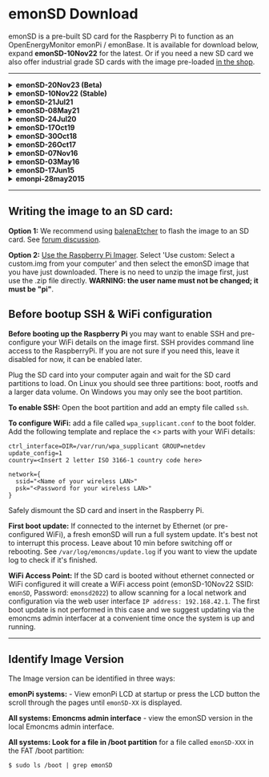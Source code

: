 # emonSD Download

emonSD is a pre-built SD card for the Raspberry Pi to function as an OpenEnergyMonitor emonPi / emonBase. It is available for download below, expand **emonSD-10Nov22** for the latest. Or if you need a new SD card we also offer industrial grade SD cards with the image pre-loaded [in the shop](https://shop.openenergymonitor.com/pre-loaded-emonsd-microsd-card-for-raspberry-pi/).

---

<details>
<summary><b>emonSD-20Nov23 (Beta)</b></summary>

---

**Download standard emonPi1 / emonBase image (1.3 GB):** [UK Server](https://openenergymonitor.org/files/emonSD-20Nov23.zip)<br>(MD5: ed9ecc0d8930d7f7422890e462b3020c)

---

*Download emonPi2 version (1.3 GB): [UK Server](https://openenergymonitor.org/files/emonSD-20Nov23-emonpi2.zip)<br>(MD5: 164899034638325952572dbe68f3285e)<br>Includes emonPi2 compatible emonhub.conf and one wire temperature sensing on GPIO17 is enabled. Download the emonPi1/emonBase image for existing installations.*

---

(eligible for updates)

**Credentials**

- **SSH:** username: `pi`, password: `emonsd` (default - please change)
- **WiFi Access Point:** SSID: `emonpi`, Password: `emonpi2016`
- **MQTT:** username: `emonpi`, password: `emonpimqtt2016`
- **MySQL:** username: `emoncms`, password: `emonpiemoncmsmysql2016`

*SSH access disabled by default. Long press emonPi LCD push button for 5s to enable. Or create file `/boot/ssh` in FAT partition.*

**Build**

- Built using EmonScripts emoncms installation script, see<br> [https://github.com/openenergymonitor/EmonScripts](https://github.com/openenergymonitor/EmonScripts).
- Based on Debian Raspberry Pi OS (64-bit) Legacy Lite, 2023-05-03
- Compatible with Raspberry Pi 3, 3B+, 4 & Pi Zero2
- Emoncms data is logged to low-write ext2 partition mounted in `/var/opt/emoncms`
- Log partition `/var/log` mounted as tmpfs using log2ram, now persistent after reboot

**Kernel**
```
$ uname -a
Linux emonpi 6.1.21-v8+ #1642 SMP PREEMPT Mon Apr  3 17:24:16 BST 2023 aarch64 GNU/Linux

```
**File System**
```
$ df -h
Filesystem      Size  Used Avail Use% Mounted on
/dev/root       5.7G  2.5G  3.0G  46% /
devtmpfs        667M     0  667M   0% /dev
tmpfs           925M     0  925M   0% /dev/shm
tmpfs           370M  5.8M  365M   2% /run
tmpfs           5.0M  4.0K  5.0M   1% /run/lock
tmpfs            30M     0   30M   0% /tmp
tmpfs           1.0M     0  1.0M   0% /var/lib/php/sessions
tmpfs           1.0M     0  1.0M   0% /var/tmp
/dev/mmcblk0p1  255M   51M  205M  20% /boot
/dev/mmcblk0p3  8.7G   23K  8.3G   1% /var/opt/emoncms
log2ram          50M  3.0M   47M   6% /var/log
tmpfs           185M     0  185M   0% /run/user/1000
```
**Emoncms**

```
Server Information
-----------------------

Services
	emonhub :	 Active Running                      
	emoncms_mqtt :	 Active Running                      
	feedwriter :	 Active Running - sleep 300s 0 feed points pending write
	service-runner :	 Active Running                      
	emonPiLCD :	 Active Running                      
	redis-server :	 Active Running                      
	mosquitto :	 Active Running                      
	demandshaper :	 Not found or not installed                                  
Emoncms
	Version :	 low-write 11.4.2
	Git :	 
		URL :	 https://github.com/emoncms/emoncms.git
		Branch :	 * stable
		Describe :	 11.4.2
	Components :	 Emoncms Core v11.4.2 | App v2.7.9 | EmonHub Config v2.1.5 | Dashboard v2.3.3 | Device v2.2.3 | Graph v2.2.3 | Network Setup v1.0.2 | WiFi v2.1.1 | Backup v2.3.3 | Postprocess v2.4.7 | Sync v2.1.5 | Usefulscripts v2.3.11 | EmonScripts v1.6.25 | RFM2Pi v1.4.2 | Avrdude-rpi v1.0.3 | Emonhub v2.6.2 | EmonPi v3.0.2

Server
	CPU :	 1 Threads(s) | 4 Core(s) | 1 Sockets(s) | Cortex-A72 | 108.00MIPS | 
	OS :	 Linux 6.1.21-v8+
	Host :	 emonpi | emonpi | (10.0.206.98)
	Date :	 2023-11-21 13:46:54 UTC
	Uptime :	 13:46:54 up 5 min,  1 user,  load average: 0.10, 0.13, 0.07

Memory
	RAM :	 Used: 12.57%
		Total :	 1.81 GB
		Used :	 232.36 MB
		Free :	 1.58 GB
	Swap :	 Used: 0.00%
		Total :	 100 MB
		Used :	 0 B
		Free :	 100 MB

Disk
	 :	 - / :	 Used: 43.43%
		Total :	 5.62 GB
		Used :	 2.44 GB
		Free :	 2.92 GB
		Read Load :	 336.44 KB/s
		Write Load :	 0 B/s
		Load Time :	 0 mins
	/boot :	 Used: 19.77%
		Total :	 254.99 MB
		Used :	 50.42 MB
		Free :	 204.57 MB
		Read Load :	 0 B/s
		Write Load :	 0 B/s
		Load Time :	 0 mins
	/var/opt/emoncms :	 Used: 0.00%
		Total :	 8.69 GB
		Used :	 23 KB
		Free :	 8.25 GB
		Read Load :	 0 B/s
		Write Load :	 113.78 B/s
		Load Time :	 0 mins
	/var/log :	 Used: 6.01%
		Total :	 50 MB
		Used :	 3 MB
		Free :	 47 MB
		Read Load :	 n/a
		Write Load :	 n/a
		Load Time :	 n/a

HTTP
	Server :	 Apache/2.4.56 (Raspbian) HTTP/1.1 CGI/1.1 80

MySQL
	Version :	 10.5.21-MariaDB-0+deb11u1
	Host :	 127.0.0.1 (127.0.0.1)
	Date :	 2023-11-21 13:46:53 (UTC 00:00‌​)
	Stats :	 Uptime: 2768  Threads: 7  Questions: 170  Slow queries: 0  Opens: 45  Open tables: 38  Queries per second avg: 0.061

Redis
	Version :	 
		Redis Server :	 6.0.16
		PHP Redis :	 6.0.3-dev
	Host :	 localhost:6379
	Size :	 73 keys (722.77K)
	Uptime :	 0 days

MQTT Server
	Version :	 Mosquitto 2.0.11
	Host :	 localhost:1883 (127.0.0.1)

PHP
	Version :	 8.1.25 (Zend Version 4.1.25)
	Run user :	 User: www-data Group: www-data video Script Owner: pi
	Modules :	 apache2handler calendar Core ctype curl date exif FFI fileinfo filter ftp gd gettext hash iconv json libxml mbstring mosquitto v0.4.0mysqli mysqlnd vmysqlnd 8.1.25openssl pcre PDO pdo_mysql Phar posix readline redis v6.0.3-devReflection session shmop sockets sodium SPL standard sysvmsg sysvsem sysvshm tokenizer Zend OPcache zlib 
Pi
	Model :	 Raspberry Pi 4 Model B Rev 1.5 - 2GB (Sony UK)
	Serial num. :	 100000003F81AAAB
	CPU Temperature :	 36.51°C
	GPU Temperature :	 N/A (to show GPU temp execute this command from the console "sudo usermod -G video www-data" )
	emonpiRelease :	 emonSD-20Nov23
	File-system :	 read-write

Client Information
-----------------------

HTTP
	Browser :	 Mozilla/5.0 (X11; Ubuntu; Linux x86_64; rv:109.0) Gecko/20100101 Firefox/119.0
	Language :	 en-GB,en;q=0.5

Window
	Size :	 1848 x 938

Screen
	Resolution :	 1920 x 1080
```
</details>

<details>
<summary><b>emonSD-10Nov22 (Stable)</b></summary>
<br>

<!--**Download (1.0 GB):** [UK Server](https://openenergymonitor.org/files/emonSD-10Nov22.zip)-->
**Download (1.0 GB):** [UK Server](https://openenergymonitor.org/files/emonSD-10Nov22_16gb.zip)

(eligible for updates)
```
(.zip) MD5: 271d8d502e822e3703500a5762519c1d
```

**Credentials**

- **SSH:** username: `pi`, password: `emonsd` (default - please change)
- **WiFi Access Point:** SSID: `emonsd`, Password: `emonsd2022`
- **MQTT:** username: `emonpi`, password: `emonpimqtt2016`
- **MySQL:** username: `emoncms`, password: `emonpiemoncmsmysql2016`

*SSH access disabled by default. Long press emonPi LCD push button for 5s to enable. Or create file `/boot/ssh` in FAT partition.*

**Build**

- Built using EmonScripts emoncms installation script, see<br> [https://github.com/openenergymonitor/EmonScripts](https://github.com/openenergymonitor/EmonScripts).
- Based on Debian Raspberry Pi OS (32-bit) Lite, 2021-03-04
- Compatible with Raspberry Pi 2, 3, 3B+, 4 & Pi Zero
- Emoncms data is logged to low-write ext2 partition mounted in `/var/opt/emoncms`
- Log partition `/var/log` mounted as tmpfs using log2ram, now persistent after reboot

**Kernel**
```
$ uname -a
Linux emonpi 5.15.76-v7l+ #1597 SMP Fri Nov 4 12:14:58 GMT 2022 armv7l GNU/Linux

```
**File System**
```
$ df -h
Filesystem      Size  Used Avail Use% Mounted on
/dev/root       5.8G  2.4G  3.2G  43% /
devtmpfs        776M     0  776M   0% /dev
tmpfs           937M     0  937M   0% /dev/shm
tmpfs           375M  9.2M  366M   3% /run
tmpfs           5.0M  4.0K  5.0M   1% /run/lock
tmpfs            30M     0   30M   0% /tmp
tmpfs           1.0M     0  1.0M   0% /var/lib/php/sessions
tmpfs           1.0M     0  1.0M   0% /var/tmp
/dev/mmcblk0p1  255M   50M  206M  20% /boot
/dev/mmcblk0p3  9.7G   19K  9.2G   1% /var/opt/emoncms
log2ram          50M  3.4M   47M   7% /var/log
tmpfs           188M     0  188M   0% /run/user/1000
```
**Emoncms**

```
Server Information
-----------------------

Services
	emonhub :	 Active Running                      
	emoncms_mqtt :	 Active Running                      
	feedwriter :	 Active Running - sleep 300s 0 feed points pending write
	service-runner :	 Active Running                      
	redis-server :	 Active Running                      
	mosquitto :	 Active Running                      
	emonPiLCD :	 Failed loaded failed failed                      
	demandshaper :	 Not found or not installed                                  
Emoncms
	Version :	 low-write 11.2.8
	Git :	 
		URL :	 https://github.com/emoncms/emoncms.git
		Branch :	 * stable
		Describe :	 11.2.8
	Components :	 Emoncms Core v11.2.8 | App v2.6.8 | EmonHub Config v2.1.5 | Dashboard v2.3.3 | Device v2.2.1 | Graph v2.2.3 | Network Setup v1.0.2 | WiFi v2.1.1 | Backup v2.3.2 | Postprocess v2.2.7 | Sync v2.1.4 | Usefulscripts v2.3.10 | EmonScripts v1.5.10 | RFM2Pi v1.4.1 | Avrdude-rpi v1.0.1 | Emonhub v2.5.2 | EmonPi v2.9.5

Server
	CPU :	 1 Threads(s) | 4 Core(s) | 1 Sockets(s) | Cortex-A72 | 324.00MIPS | 
	OS :	 Linux 5.15.76-v7l+
	Host :	 emonpi | emonpi | (10.0.206.190)
	Date :	 2022-11-29 15:55:08 UTC
	Uptime :	 15:55:08 up 13 min,  1 user,  load average: 0.33, 0.26, 0.19

Memory
	RAM :	 Used: 10.18%
		Total :	 1.83 GB
		Used :	 190.7 MB
		Free :	 1.64 GB
	Swap :	 Used: 0.00%
		Total :	 100 MB
		Used :	 0 B
		Free :	 100 MB

Disk
	 :	 - / :	 Used: 39.88%
		Total :	 5.78 GB
		Used :	 2.3 GB
		Free :	 3.16 GB
		Read Load :	 n/a
		Write Load :	 n/a
		Load Time :	 n/a
	/boot :	 Used: 19.52%
		Total :	 254.99 MB
		Used :	 49.78 MB
		Free :	 205.21 MB
		Read Load :	 n/a
		Write Load :	 n/a
		Load Time :	 n/a
	/var/opt/emoncms :	 Used: 0.00%
		Total :	 9.61 GB
		Used :	 19 KB
		Free :	 9.12 GB
		Read Load :	 n/a
		Write Load :	 n/a
		Load Time :	 n/a
	/var/log :	 Used: 6.64%
		Total :	 50 MB
		Used :	 3.32 MB
		Free :	 46.68 MB
		Read Load :	 n/a
		Write Load :	 n/a
		Load Time :	 n/a

HTTP
	Server :	 Apache/2.4.54 (Raspbian) HTTP/1.1 CGI/1.1 80

MySQL
	Version :	 10.5.15-MariaDB-0+deb11u1
	Host :	 127.0.0.1 (127.0.0.1)
	Date :	 2022-11-29 15:55:08 (UTC 00:00‌​)
	Stats :	 Uptime: 2266  Threads: 5  Questions: 137  Slow queries: 0  Opens: 47  Open tables: 39  Queries per second avg: 0.060

Redis
	Version :	 
		Redis Server :	 6.0.16
		PHP Redis :	 6.0.0-dev
	Host :	 localhost:6379
	Size :	 34 keys (701.23K)
	Uptime :	 0 days

MQTT Server
	Version :	 Mosquitto 2.0.11
	Host :	 localhost:1883 (127.0.0.1)

PHP
	Version :	 8.1.12 (Zend Version 4.1.12)
	Run user :	 User: www-data Group: www-data video Script Owner: pi
	Modules :	 apache2handler calendar Core ctype curl date dom v20031129exif FFI fileinfo filter ftp gd gettext hash iconv json libxml mbstring mosquitto v0.4.0mysqli mysqlnd vmysqlnd 8.1.12openssl pcre PDO pdo_mysql Phar posix readline redis v6.0.0-devReflection session shmop SimpleXML sockets sodium SPL standard sysvmsg sysvsem sysvshm tokenizer xml xmlreader xmlwriter xsl Zend OPcache zlib 
Pi
	Model :	 Raspberry Pi 4 Model B Rev 1.5 - 2GB (Sony UK)
	Serial num. :	 10000000014CB367
	CPU Temperature :	 39.43°C
	GPU Temperature :	 N/A (to show GPU temp execute this command from the console "sudo usermod -G video www-data" )
	emonpiRelease :	 emonSD-10Nov22
	File-system :	 read-write

Client Information
-----------------------

HTTP
	Browser :	 Mozilla/5.0 (X11; Ubuntu; Linux x86_64; rv:107.0) Gecko/20100101 Firefox/107.0
	Language :	 en-GB,en;q=0.5

Window
	Size :	 1848 x 939

Screen
	Resolution :	 1920 x 1080
```
</details>

<details>
<summary><b>emonSD-21Jul21</b></summary>
<br>

**Download (1.8 GB):** [UK Server](https://openenergymonitor.org/files/emonSD-21Jul21.zip)

(eligible for updates)
```
(.zip) MD5: 1bf5988a61ae363768362dcfdb6b0190
```

- **SSH Credentials:** username: pi, password: emonpi2016 (default - please change)
- Built using EmonScripts emoncms installation script, see<br> [https://github.com/openenergymonitor/EmonScripts](https://github.com/openenergymonitor/EmonScripts).
- Based on Debian Raspberry Pi OS (32-bit) Lite, 2021-03-04
- Compatible with Raspberry Pi 2, 3, 3B+, 4 & Pi Zero
- Emoncms data is logged to low-write ext2 partition mounted in `/var/opt/emoncms`
- Log partition `/var/log` mounted as tmpfs using log2ram, now persistent after reboot
- [SSH access disabled by default](https://community.openenergymonitor.org/t/emonpi-ssh-disabled-by-default/8847), long press emonPi LCD push button for 5s to enable. Or create file `/boot/ssh` in FAT partition.

**Kernel**
```
$ uname -a
Linux emonpi 5.10.17-v7+ #1421 SMP Thu May 27 13:59:01 BST 2021 armv7l GNU/Linux

$ sudo /opt/vc/bin/vcgencmd version
May 27 2021 14:04:13 
Copyright (c) 2012 Broadcom
version 7d9a298cda813f747b51fe17e1e417e7bf5ca94d (clean) (release) (start)

```
**File System**
```
$ df -h
Filesystem      Size  Used Avail Use% Mounted on
/dev/root       4.1G  2.1G  1.9G  52% /
devtmpfs        430M     0  430M   0% /dev
tmpfs           463M     0  463M   0% /dev/shm
tmpfs           463M   47M  416M  11% /run
tmpfs           5.0M  4.0K  5.0M   1% /run/lock
tmpfs           463M     0  463M   0% /sys/fs/cgroup
tmpfs            30M     0   30M   0% /tmp
tmpfs           1.0M     0  1.0M   0% /var/tmp
tmpfs           1.0M  4.0K 1020K   1% /var/lib/php/sessions
/dev/mmcblk0p3  9.9G  1.8G  7.6G  20% /var/opt/emoncms
/dev/mmcblk0p1  253M   48M  205M  19% /boot
log2ram          50M  4.2M   46M   9% /var/log
tmpfs            93M     0   93M   0% /run/user/1000

```
**Emoncms**

```
Server Information
-----------------------

Services
	emonhub :	 Active Running                  
	emoncms_mqtt :	 Active Running                  
	feedwriter :	 Active Running - sleep 300s 0 feed points pending write
	service-runner :	 Active Running                  
	emonPiLCD :	 Failed Failed                  
	redis-server :	 Active Running                  
	mosquitto :	 Active Running                  
	demandshaper :	 Active Running                  
Emoncms
	Version :	 low-write 10.8.1
	Git :	 
		URL :	 https://github.com/emoncms/emoncms.git
		Branch :	 * stable
		Describe :	 10.8.1
	Components :	 Emoncms Core v10.8.1 | App v2.3.2 | EmonHub Config v2.1.1 | Dashboard v2.1.5 | Device v2.1.2 | Graph v2.1.1 | Network Setup v1.0.2 | WiFi v2.1.0 | Backup v2.3.2 | DemandShaper v2.2.2 | Postprocess v2.2.2 | Sync v2.1.1 | Usefulscripts v2.3.7 | EmonScripts v1.3.9 | RFM2Pi v1.4.1 | Avrdude-rpi v1.0.0 | Emonhub v2.3.1 | EmonPi v2.9.4

Server
	OS :	 Linux 5.10.17-v7+
	Host :	 emonpi | emonpi | (192.168.1.120)
	Date :	 2021-09-21 17:51:13 BST
	Uptime :	 17:51:13 up 54 days, 18:53,  1 user,  load average: 0.61, 0.48, 0.48

Memory
	RAM :	 Used: 20.02%
		Total :	 924.21 MB
		Used :	 185 MB
		Free :	 739.21 MB
	Swap :	 Used: 0.00%
		Total :	 100 MB
		Used :	 0 B
		Free :	 100 MB
Write Load Period
Disk
	/ :	 Used: 49.40%
		Total :	 4.07 GB
		Used :	 2.01 GB
		Free :	 1.86 GB
		Write Load :	 814.53 B/s (26 days 20 hours 33 mins)
	/var/opt/emoncms :	 Used: 18.06%
		Total :	 9.84 GB
		Used :	 1.78 GB
		Free :	 7.56 GB
		Write Load :	 295.85 B/s (26 days 20 hours 33 mins)
	/boot :	 Used: 18.90%
		Total :	 252.05 MB
		Used :	 47.65 MB
		Free :	 204.4 MB
		Write Load :	 0.01 B/s (26 days 20 hours 33 mins)
	/var/log :	 Used: 8.30%
		Total :	 50 MB
		Used :	 4.15 MB
		Free :	 45.85 MB
		Write Load :	 n/a

HTTP
	Server :	 Apache/2.4.38 (Raspbian) HTTP/1.1 CGI/1.1 80

MySQL
	Version :	 5.5.5-10.3.29-MariaDB-0+deb10u1
	Host :	 127.0.0.1 (127.0.0.1)
	Date :	 2021-09-21 17:51:13 (UTC 01:00‌​)
	Stats :	 Uptime: 4733656  Threads: 12  Questions: 281610  Slow queries: 0  Opens: 60  Flush tables: 1  Open tables: 53  Queries per second avg: 0.059

Redis
	Version :	 
		Redis Server :	 5.0.3
		PHP Redis :	 5.3.4
	Host :	 localhost:6379
	Size :	 408 keys (787.93K)
	Uptime :	 54 days
MQTT Server
	Version :	 Mosquitto 1.5.7
	Host :	 localhost:1883 (127.0.0.1)

PHP
	Version :	 7.3.29-1~deb10u1 (Zend Version 3.3.29)
	Modules :	 apache2handlercalendar Core ctype curl date dom v20031129exif fileinfo filter ftp gd gettext hash iconv json v1.7.0libxml mbstring mosquitto v0.4.0mysqli mysqlnd vmysqlnd 5.0.12-dev - 20150407 - $Id: 7cc7cc96e675f6d72e5cf0f267f48e167c2abb23 $openssl pcre PDO pdo_mysql Phar posix readline redis v5.3.4Reflection session shmop SimpleXML sockets sodium SPL standard sysvmsg sysvsem sysvshm tokenizer wddx xml xmlreader xmlwriter xsl Zend OPcache zlib 
Pi
	Model :	 Raspberry Pi 3 Model B Rev 1.2 - 1GB (Sony UK)
	Serial num. :	 B6918B05
	CPU Temperature :	 49.39°C
	GPU Temperature :	 48.3°C
	emonpiRelease :	 emonSD-21Jul21
	File-system :	 read-write

Client Information
-----------------------

HTTP
	Browser :	 Mozilla/5.0 (X11; Ubuntu; Linux x86_64; rv:92.0) Gecko/20100101 Firefox/92.0
	Language :	 en-GB,en;q=0.5

Window
	Size :	 1836 x 898

Screen
	Resolution :	 1920 x 1080

```
</details>

<details>
<summary><b>emonSD-08May21</b></summary>

**Download (1.7 GB)**

- [UK Server](https://openenergymonitor.org/files/emonSD-08May21.zip)

(eligible for updates)
```
(.zip) MD5: 82e2ba6a281db539dc1e814b96b4b37b
```
- Built using EmonScripts emoncms installation script, see<br> [https://github.com/openenergymonitor/EmonScripts](https://github.com/openenergymonitor/EmonScripts).
- Based on Debian Raspberry Pi OS (32-bit) Lite, 2021-03-04
- Compatible with Raspberry Pi 3, 3B+ & 4
- Emoncms data is logged to low-write ext2 partition mounted in `/var/opt/emoncms`
- Log partition `/var/log` mounted as tmpfs using log2ram, now persistent after reboot
- [SSH access disabled by default](https://community.openenergymonitor.org/t/emonpi-ssh-disabled-by-default/8847), long press emonPi LCD push button for 5s to enable. Or create file `/boot/ssh` in FAT partition.

</details>


<details>
<summary><b>emonSD-24Jul20</b></summary>

**Download (1.4 GB)**

- [UK Server](https://openenergymonitor.org/files/emonSD-24Jul20.img.zip)

(eligible for updates)
```
(.img) MD5: 1db713787a1f3469fc3a1027767fd607
(.zip) MD5: a160f746595872d30b735ab17e8a0b1c
```
- Built using EmonScripts emoncms installation script, see<br> [https://github.com/openenergymonitor/EmonScripts](https://github.com/openenergymonitor/EmonScripts).
- Based on Debian Raspberry Pi OS (32-bit) Lite, 2020-05-27
- Compatible with Raspberry Pi 3, 3B+ & 4
- Emoncms data is logged to low-write ext2 partition mounted in `/var/opt/emoncms`
- Log partition `/var/log` mounted as tmpfs using log2ram, now persistent after reboot
- [SSH access disabled by default](https://community.openenergymonitor.org/t/emonpi-ssh-disabled-by-default/8847), long press emonPi LCD push button for 5s to enable. Or create file `/boot/ssh` in FAT partition.

**Kernel**
```
$ uname -a
Linux emonpi 5.4.51-v7l+ #1333 SMP Mon Aug 10 16:51:40 BST 2020 armv7l GNU/Linux

$ sudo /opt/vc/bin/vcgencmd version
Aug  6 2020 16:22:25 
Copyright (c) 2012 Broadcom
version af3edc2de473197cdfe1ff5a8ff2d34095d5b336 (clean) (release) (start)
```
**File System**
```
$ df -h
Filesystem      Size  Used Avail Use% Mounted on
/dev/root       4.1G  2.0G  1.9G  52% /
devtmpfs        299M     0  299M   0% /dev
tmpfs           428M     0  428M   0% /dev/shm
tmpfs           428M  5.9M  422M   2% /run
tmpfs           5.0M  4.0K  5.0M   1% /run/lock
tmpfs           428M     0  428M   0% /sys/fs/cgroup
tmpfs           1.0M   12K 1012K   2% /var/lib/php/sessions
tmpfs           1.0M     0  1.0M   0% /var/tmp
tmpfs            30M   16K   30M   1% /tmp
/dev/mmcblk0p1  253M   54M  199M  22% /boot
/dev/mmcblk0p3   10G  5.3M  9.5G   1% /var/opt/emoncms
log2ram          50M  2.1M   48M   5% /var/log
tmpfs            86M     0   86M   0% /run/user/1000
```
**Emoncms**

```
Server Information
-----------------------

Services
	emonhub :	 Active Running
	emoncms_mqtt :	 Active Running
	feedwriter :	 Active Running - sleep 300s 533 feed points pending write
	service-runner :	 Active Running
	emonPiLCD :	 Active Running
	redis-server :	 Active Running
	mosquitto :	 Active Running
	demandshaper :	 Activating Auto-restart

Emoncms
	Version :	 low-write 10.2.5
	Modules :	 Administration | App v2.1.6 | Backup v2.2.4 | EmonHub Config v2.0.5 | Dashboard v2.0.8 | DemandShaper v1.2.6 | Device v2.0.6 | EventProcesses | Feed | Graph v2.0.9 | Input | Postprocess v2.1.4 | CoreProcess | Schedule | Network Setup v1.0.0 | sync | Time | User | Visualisation | WiFi v2.0.3
	Git :	 
		URL :	 https://github.com/emoncms/emoncms.git
		Branch :	 * stable
		Describe :	 10.2.5

Server
	OS :	 Linux 5.4.51-v7l+
	Host :	 emonpi | emonpi | (192.168.1.64)
	Date :	 2020-08-24 14:07:33 BST
	Uptime :	 14:07:33 up 51 min,  1 user,  load average: 0.19, 0.12, 0.21

Memory
	RAM :	 Used: 21.84%
		Total :	 855.19 MB
		Used :	 186.82 MB
		Free :	 668.38 MB
	Swap :	 Used: 0.75%
		Total :	 100 MB
		Used :	 768 KB
		Free :	 99.25 MB
Write Load Period
Disk
	/ :	 Used: 49.08%
		Total :	 4.06 GB
		Used :	 1.99 GB
		Free :	 1.87 GB
		Write Load :	 63.14 B/s (33 mins)
	/boot :	 Used: 21.15%
		Total :	 252.05 MB
		Used :	 53.32 MB
		Free :	 198.73 MB
		Write Load :	 0 B/s (33 mins)
	/var/opt/emoncms :	 Used: 8.13%
		Total :	 9.84 GB
		Used :	 819.75 MB
		Free :	 8.54 GB
		Write Load :	 360.51 B/s (33 mins)
	/var/log :	 Used: 4.04%
		Total :	 50 MB
		Used :	 2.02 MB
		Free :	 47.98 MB
		Write Load :	 n/a

HTTP
	Server :	 Apache/2.4.38 (Raspbian) HTTP/1.1 CGI/1.1 80

MySQL
	Version :	 5.5.5-10.3.23-MariaDB-0+deb10u1
	Host :	 localhost:6379 (127.0.0.1)
	Date :	 2020-08-24 14:07:33 (UTC 01:00‌​)
	Stats :	 Uptime: 2895  Threads: 12  Questions: 4079  Slow queries: 0  Opens: 57  Flush tables: 1  Open tables: 51  Queries per second avg: 1.408

Redis
	Version :	 
		Redis Server :	 5.0.3
		PHP Redis :	 5.3.1
	Host :	 localhost:6379
	Size :	 514 keys (849.12K)
	Uptime :	 4 days
MQTT Server
	Version :	 Mosquitto 1.5.7
	Host :	 localhost:1883 (127.0.0.1)

PHP
	Version :	 7.3.19-1~deb10u1 (Zend Version 3.3.19)
	Modules :	 apache2handlercalendar Core ctype curl date dom v20031129exif fileinfo filter ftp gd gettext hash iconv json v1.7.0libxml mbstring mosquitto v0.4.0mysqli mysqlnd vmysqlnd 5.0.12-dev - 20150407 - $Id: 7cc7cc96e675f6d72e5cf0f267f48e167c2abb23 $openssl pcre PDO pdo_mysql Phar posix readline redis v5.3.1Reflection session shmop SimpleXML sockets sodium SPL standard sysvmsg sysvsem sysvshm tokenizer wddx xml xmlreader xmlwriter xsl Zend OPcache zlib 
Pi
	Model :	 Raspberry Pi 4 Model B Rev 1.1 - 1GB (Sony UK)
	Serial num. :	 10000000EA26C808
	CPU Temperature :	 49.17°C
	GPU Temperature :	 49.0°C
	emonpiRelease :	 emonSD-24Jul20
	File-system :	 read-write

```
</details>


<details>
<summary><b>emonSD-17Oct19</b></summary>

[Forum Thread](https://community.openenergymonitor.org/t/emonsd-17oct19-release/12231)

**Download (1.1 GB)**

- [UK Server](http://files.openenergymonitor.org/emonSD-17Oct19.img.zip)
- [Canada Server](https://distanthost.com/oem/emonSD-17Oct19.img.zip)

(eligible for updates)
```
(.img) MD5: a7d12ac6b589ae0d470c4a6f1ce38414
(.zip) MD5: 52ecf81c2ad4afbd9da42a6e703b5c59
```
- Built using EmonScripts emoncms installation script, see<br> [https://github.com/openenergymonitor/EmonScripts](https://github.com/openenergymonitor/EmonScripts).
- Based on Debian Raspbian Buster minimal 
- Compatible with Raspberry Pi 3, 3B+ & 4
- Emoncms data is logged to low-write ext2 partition mounted in `/var/opt/emoncms`
- Log partition `/var/log` mounted as tmpfs using log2ram, now persistent after reboot
- [SSH access disabled by default](https://community.openenergymonitor.org/t/emonpi-ssh-disabled-by-default/8847), long press emonPi LCD push button for 5s to enable. Or create file `/boot/ssh` in FAT partition.

\* To use this image on Pi2 remove the following lines from `/boot/config.txt`:

```
arm_freq=1200
arm_freq_min=600
```

**Kernel**
```
$ uname -a
Linux emonpi 4.19.75-v7+ #1270 SMP Tue Sep 24 18:45:11 BST 2019 armv7l GNU/Linux

$ sudo /opt/vc/bin/vcgencmd version
Sep 24 2019 17:37:47 
Copyright (c) 2012 Broadcom
version 6820edeee4ef3891b95fc01cf02a7abd7ca52f17 (clean) (release) (start_cd)
```
**File System**
```
$ df -h
Filesystem      Size  Used Avail Use% Mounted on
/dev/root       4.0G  1.9G  2.0G  49% /
devtmpfs        484M     0  484M   0% /dev
tmpfs           488M     0  488M   0% /dev/shm
tmpfs           488M  6.6M  482M   2% /run
tmpfs           5.0M  4.0K  5.0M   1% /run/lock
tmpfs           488M     0  488M   0% /sys/fs/cgroup
tmpfs           1.0M  4.0K 1020K   1% /var/lib/php/sessions
tmpfs           1.0M     0  1.0M   0% /var/tmp
tmpfs            30M   16K   30M   1% /tmp
/dev/mmcblk0p3   10G  5.3M  9.5G   1% /var/opt/emoncms
/dev/mmcblk0p1  253M   52M  201M  21% /boot
log2ram          50M  2.1M   48M   5% /var/log
tmpfs            98M     0   98M   0% /run/user/1000

```
**Emoncms**

```
Server Information
-----------------------

Emoncms
	Version :	 low-write 10.1.9
	Modules :	 Administration | App v2.0.7 | Backup v2.1.4 | EmonHub Config v2.0.4 | Dashboard v2.0.5 | DemandShaper v1.0.2 | Device v2.0.2 | EventProcesses | Feed | Graph v2.0.5 | Input | Postprocess v2.1.1 | CoreProcess | Schedule | Network Setup v1.0.0 | sync | Time | User | Visualisation | WiFi v2.0.2
	Git :	 
		URL :	 https://github.com/emoncms/emoncms.git
		Branch :	 * stable
		Describe :	 10.1.9

Server
	OS :	 Linux 4.19.75-v7+
	Host :	 emonpi | emonpi | (192.168.0.109)
	Date :	 2019-10-17 13:10:53 BST
	Uptime :	 13:10:53 up 15 min,  1 user,  load average: 0.10, 0.11, 0.09

Memory
	RAM :	 Used: 19.37%
		Total :	 975.62 MB
		Used :	 188.99 MB
		Free :	 786.63 MB
	Swap :	 Used: 0.00%
		Total :	 100 MB
		Used :	 0 B
		Free :	 100 MB

Disk
	/ :	 Used: 46.42%
		Total :	 3.92 GB
		Used :	 1.82 GB
		Free :	 1.91 GB
		Write Load :	 n/a
	/var/opt/emoncms :	 Used: 0.05%
		Total :	 9.98 GB
		Used :	 5.27 MB
		Free :	 9.47 GB
		Write Load :	 n/a
	/boot :	 Used: 20.55%
		Total :	 252.05 MB
		Used :	 51.79 MB
		Free :	 200.26 MB
		Write Load :	 n/a
	/var/log :	 Used: 4.20%
		Total :	 50 MB
		Used :	 2.1 MB
		Free :	 47.9 MB
		Write Load :	 n/a

HTTP
	Server :	 Apache/2.4.38 (Raspbian) HTTP/1.1 CGI/1.1 80

MySQL
	Version :	 5.5.5-10.3.17-MariaDB-0+deb10u1
	Host :	 localhost:6379 (127.0.0.1)
	Date :	 2019-10-17 13:10:52 (UTC 01:00‌​)
	Stats :	 Uptime: 899  Threads: 14  Questions: 1757  Slow queries: 0  Opens: 70  Flush tables: 1  Open tables: 36  Queries per second avg: 1.954

Redis
	Version :	 
		Redis Server :	 5.0.3
		PHP Redis :	 5.0.2
	Host :	 localhost:6379
	Size :	 114 keys (810.42K)
	Uptime :	 0 days
MQTT Server
	Version :	 Mosquitto 1.5.7
	Host :	 localhost:1883 (127.0.0.1)

PHP
	Version :	 7.3.9-1~deb10u1 (Zend Version 3.3.9)
	Modules :	 apache2handler | calendar v7.3.9-1~deb10u1 | Core v7.3.9-1~deb10u1 | ctype v7.3.9-1~deb10u1 | curl v7.3.9-1~deb10u1 | date v7.3.9-1~deb10u1 | dom v20031129 | exif v7.3.9-1~deb10u1 | fileinfo v7.3.9-1~deb10u1 | filter v7.3.9-1~deb10u1 | ftp v7.3.9-1~deb10u1 | gd v7.3.9-1~deb10u1 | gettext v7.3.9-1~deb10u1 | hash v7.3.9-1~deb10u1 | iconv v7.3.9-1~deb10u1 | json v1.7.0 | libxml v7.3.9-1~deb10u1 | mbstring v7.3.9-1~deb10u1 | mosquitto v0.4.0 | mysqli v7.3.9-1~deb10u1 | mysqlnd vmysqlnd 5.0.12-dev - 20150407 - $Id: 7cc7cc96e675f6d72e5cf0f267f48e167c2abb23 $ | openssl v7.3.9-1~deb10u1 | pcre v7.3.9-1~deb10u1 | PDO v7.3.9-1~deb10u1 | pdo_mysql v7.3.9-1~deb10u1 | Phar v7.3.9-1~deb10u1 | posix v7.3.9-1~deb10u1 | readline v7.3.9-1~deb10u1 | redis v5.0.2 | Reflection v7.3.9-1~deb10u1 | session v7.3.9-1~deb10u1 | shmop v7.3.9-1~deb10u1 | SimpleXML v7.3.9-1~deb10u1 | sockets v7.3.9-1~deb10u1 | sodium v7.3.9-1~deb10u1 | SPL v7.3.9-1~deb10u1 | standard v7.3.9-1~deb10u1 | sysvmsg v7.3.9-1~deb10u1 | sysvsem v7.3.9-1~deb10u1 | sysvshm v7.3.9-1~deb10u1 | tokenizer v7.3.9-1~deb10u1 | wddx v7.3.9-1~deb10u1 | xml v7.3.9-1~deb10u1 | xmlreader v7.3.9-1~deb10u1 | xmlwriter v7.3.9-1~deb10u1 | xsl v7.3.9-1~deb10u1 | Zend OPcache v7.3.9-1~deb10u1 | zlib v7.3.9-1~deb10u1

Pi
	Model :	 Raspberry Pi 3 Model B+ Rev 1.3 - 1GB (Sony UK)
	Serial num. :	 78A9D9F
	Temperature :	 48.31°C - 47.8°C
	emonpiRelease :	 emonSD-17Oct19
	File-system :	 read-write
```
</details>

<details>
<summary><b>emonSD-30Oct18</b></summary>

**Download (1.2GB)**

- [UK Server](http://files.openenergymonitor.org/emonSD-30Oct18.zip)
- [Canada Server](http://distanthost.com/oem/emonSD-30Oct18.zip)

Following the [release of emonSD-24Jul20](https://community.openenergymonitor.org/t/emonsd-24jul20-release/15170), this version is no longer eligible for updates. For more details see the [release notes](https://community.openenergymonitor.org/t/emonsd-24jul20-release/15170).

```
(.img) MD5: eb24460efcd8af7bc568415002581649
(.zip) MD5: 0c6cbfc59403ba536ad7c0120bb687e5
```

- Based on Debian Raspbian Stretch minimal 
- Compatible with Raspberry Pi 3 & 3B+ (minor change required for Pi2*)
- [No longer use read-only root file system](https://community.openenergymonitor.org/t/new-emonsd-dropping-read-only-root-filesystem-requirement/8293)
- Emoncms data is logged to low-write ext2 partition mounted in `~/data`
- Log partition `/var/log` mounted as tmpfs, non-persistent between boots
- [SSH access disabled by default](https://community.openenergymonitor.org/t/emonpi-ssh-disabled-by-default/8847), long press emonPi LCD push button for 5s to enable. Or create file `/boot/ssh` in FAT partition.
- OpenHAB & NodeRED removed, can easily be installed via apt-get

\* To use this image on Pi2 remove the following lines from `/boot/config.txt` :

```
arm_freq=1200
arm_freq_min=600
```

**Kernel**
```
$ uname -a
Linux emonpi 4.14.71-v7+ #1145 SMP Fri Sep 21 15:38:35 BST 2018 armv7l GNU/Linux
$ sudo /opt/vc/bin/vcgencmd version
Sep 21 2018 15:44:25 
Copyright (c) 2012 Broadcom
version 07f57128b8491ffdefcdfd13f7b4961b3006d9a9 (clean) (release)
```
**File System**
```
$ df -h
Filesystem      Size  Used Avail Use% Mounted on
/dev/root       3.9G  1.6G  2.2G  42% /
devtmpfs        484M     0  484M   0% /dev
tmpfs           489M     0  489M   0% /dev/shm
tmpfs           489M   13M  476M   3% /run
tmpfs           5.0M  4.0K  5.0M   1% /run/lock
tmpfs           489M     0  489M   0% /sys/fs/cgroup
tmpfs           1.0M     0  1.0M   0% /var/tmp
tmpfs            50M 1004K   50M   2% /var/log
tmpfs            30M     0   30M   0% /tmp
/dev/mmcblk0p1   43M   22M   21M  52% /boot
/dev/mmcblk0p3  3.3G  113M  3.0G   4% /home/pi/data
tmpfs            98M     0   98M   0% /run/user/1000
```
**Emoncms**

```
<details><summary>Server Information</summary><pre>

| | | |
| --- | --- | --- |
|Emoncms|Version|low-write 9.9.3
||Modules|Administration : App v1.2.0 : Backup v1.1.5 : EmonHub Config v1.0.0 : Dashboard v1.3.1 : Device v1.1.1 : EventProcesses : Feed : Graph v1.2.1 : Input : Postprocess v1.0.0 : CoreProcess : Schedule : Network Setup v1.0.0 : sync : Time : User : Visualisation : WiFi v1.3.0
||Git URL|https://github.com/emoncms/emoncms.git
||Git Branch|* stable
||Buffer|<span id="bufferused">loading...</span>
||Writer|Daemon is running with sleep 60s
|Server|OS|Linux 4.14.71-v7+
||Host|emonpi emonpi (192.168.86.36)
||Date|2018-10-30 01:34:56 UTC
||Uptime| 01:34:56 up 27 min,  1 user,  load average: 1.75, 1.59, 1.34
|HTTP|Server|Apache/2.4.25 (Raspbian) HTTP/1.1 CGI/1.1 80
|MySQL|Version|5.5.5-10.1.23-MariaDB-9+deb9u1
||Host|127.0.0.1 (127.0.0.1)
||Date|2018-10-30 01:34:56 (UTC 00:00‌)
||Stats|Uptime: 1667  Threads: 3  Questions: 68  Slow queries: 0  Opens: 23  Flush tables: 1  Open tables: 17  Queries per second avg: 0.040
|Redis|Version|3.2.6
||Host|localhost:6379 (127.0.0.1)
||Size|<span id="redisused">44 keys  (840.02K)</span>
||Uptime|0 days
|MQTT Server|Version|Mosquitto 1.4.10
||Host|localhost:1883 (127.0.0.1)
|Pi|Model|Raspberry Pi 3 Model B Rev 1.2 - 1 GB (Stadium)
||SoC|Broadcom BCM2835
||Serial num.|68D8124E
||Temperature|CPU: 49.39°C - GPU: 49.4'C
||Release|emonSD-30Oct18
||File-system|Current: read-write - Set root file-system temporarily to read-write, (default read-only) 
|Memory|RAM|Used: 15.91% Total: 976.74 MB Used: 155.45 MB Free: 821.29 MB
||Swap|Used: 0.00% Total: 100 MB Used: 0 B Free: 100 MB
|Disk|Mount|Stats
||/|Used: 39.77% Total: 3.81 GB Used: 1.52 GB Free: 2.12 GB
||/boot|Used: 51.69% Total: 42.52 MB Used: 21.98 MB Free: 20.54 MB
||/home/pi/data|Used: 3.43% Total: 3.21 GB Used: 112.78 MB Free: 2.93 GB
|PHP|Version|7.0.30-0+deb9u1 (Zend Version 3.0.0)
||Modules|apache2handler : calendar v7.0.30-0+deb9u1 : Core v7.0.30-0+deb9u1 : ctype v7.0.30-0+deb9u1 : curl v7.0.30-0+deb9u1 : date v7.0.30-0+deb9u1 : dom v20031129 : exif v7.0.30-0+deb9u1 : fileinfo v1.0.5 : filter v7.0.30-0+deb9u1 : ftp v7.0.30-0+deb9u1 : gd v7.0.30-0+deb9u1 : gettext v7.0.30-0+deb9u1 : hash v1.0 : iconv v7.0.30-0+deb9u1 : igbinary v2.0.1 : json v1.4.0 : libxml v7.0.30-0+deb9u1 : mbstring v7.0.30-0+deb9u1 : mcrypt v7.0.30-0+deb9u1 : mosquitto v0.4.0 : mysqli v7.0.30-0+deb9u1 : mysqlnd vmysqlnd 5.0.12-dev - 20150407 - $Id: b5c5906d452ec590732a93b051f3827e02749b83 $ : openssl v7.0.30-0+deb9u1 : pcre v7.0.30-0+deb9u1 : PDO v7.0.30-0+deb9u1 : pdo_mysql v7.0.30-0+deb9u1 : Phar v2.0.2 : posix v7.0.30-0+deb9u1 : readline v7.0.30-0+deb9u1 : redis v4.1.1 : Reflection v7.0.30-0+deb9u1 : session v7.0.30-0+deb9u1 : shmop v7.0.30-0+deb9u1 : SimpleXML v7.0.30-0+deb9u1 : sockets v7.0.30-0+deb9u1 : SPL v7.0.30-0+deb9u1 : standard v7.0.30-0+deb9u1 : sysvmsg v7.0.30-0+deb9u1 : sysvsem v7.0.30-0+deb9u1 : sysvshm v7.0.30-0+deb9u1 : tokenizer v7.0.30-0+deb9u1 : wddx v7.0.30-0+deb9u1 : xml v7.0.30-0+deb9u1 : xmlreader v7.0.30-0+deb9u1 : xmlwriter v7.0.30-0+deb9u1 : xsl v7.0.30-0+deb9u1 : Zend OPcache v7.0.30-0+deb9u1 : zlib v7.0.30-0+deb9u1
</pre></details>
```

**Known Issues**

- Current bug in rpi-gpio 0.6.4 causes LCD push button to stop working, a solution is to continue using 0.6.3 `pip install RPi.GPIO==0.6.3`. [Open issue](https://github.com/RPi-Distro/python-gpiozero/issues/687).
- Mosquitto 1.4.10 is included in this release, this is a downgrade from 1.4.14 included in the previous image (emonSD-26Oct17). This is because 1.4.10 is the current stable Stretch apt release. A newer version can be manually installed if required https://mosquitto.org/download/
</details>

<details>
<summary><b>emonSD-26Oct17</b></summary>

[Download (1.4GB)](http://files.openenergymonitor.org/emonSD-26Oct17.img.zip)

Following the [release of emonSD-24Jul20](https://community.openenergymonitor.org/t/emonsd-24jul20-release/15170), this version is no longer eligible for updates. For more details see the [release notes](https://community.openenergymonitor.org/t/emonsd-24jul20-release/15170).

```
(.img) MD5: 88f8ff9a5f7bc0e9b07012895a5cdd95
(.zip) MD5: 6726564f379d0127052e8c30a3ffa534 
```
New changes compared with previous release, [SD-card-build.md](https://github.com/openenergymonitor/emonpi/blob/master/docs/SD-card-build.md) has been updated:

- Based on Debian Raspbian Jessie minimal, updated to latest packages, kernel and firmware. Includes patch for [KRACK WPA vulnerability](https://www.krackattacks.com/):
- Compatible with Raspberry Pi 2/3 (not zero or 3B+)

```
$ uname -a
Linux emonpi 4.9.35-v7+ #1014 SMP Fri Jun 30 14:47:43 BST 2017 armv7l GNU/Linux
$ sudo /opt/vc/bin/vcgencmd version
Jul  3 2017 14:17:30 
version 4139c62f14cafdb7d918a3eaa0dbd68cf434e0d8 (tainted) (release)
```
- Automatic NTP time update: see [forum thread](https://community.openenergymonitor.org/t/emontx-communication-with-rpi/3659/2) and [changes](https://github.com/openenergymonitor/emonpi/commit/0081b6d4724cb2a1445adc22eef777fd1aa3797c).
- Fix random seed: improved HTTPS / SSH security. See [forum thread](https://community.openenergymonitor.org/t/random-seed/3637).
- Use `dtoverlay=pi3-miniuart-bt` instead of `dtoverlay=pi3-disable-bt` in `/boot/config.txt`
This re-maps RasPi3 bluetooth to software serial`/dev/ttyS0` instead of disabling it. 

**File System**

*4GB min SD card (8GB+ recommended). If SD card is larger than 4GB, expand `data` partition with `sudo emonSDexpand`*

```
$ df -h
Filesystem      Size  Used Avail Use% Mounted on
/dev/root       3.4G  2.0G  1.2G  63% /
devtmpfs        481M     0  481M   0% /dev
tmpfs           486M     0  486M   0% /dev/shm
tmpfs           486M  6.6M  479M   2% /run
tmpfs           5.0M  4.0K  5.0M   1% /run/lock
tmpfs           486M     0  486M   0% /sys/fs/cgroup
tmpfs            40M  6.1M   34M  16% /var/lib/openhab
tmpfs           1.0M  4.0K 1020K   1% /var/lib/dhcpcd5
/dev/mmcblk0p1   60M   22M   39M  37% /boot
tmpfs           1.0M     0  1.0M   0% /var/lib/dhcp
tmpfs            50M  480K   50M   1% /var/log
tmpfs            30M  152K   30M   1% /tmp
/dev/mmcblk0p3  3.5G   39M  1000M  2% /home/pi/data
```
**Emoncms Server Information**

```
Emoncms	Version	low-write 9.8.10 | 2017.08.17
Modules	Administration | App v1.0.0 | Backup v1.0.0 | EmonHub Config v1.0.0 | Dashboard v1.1.1 | EventProcesses | Feed | Graph v1.0.0 | Input | postprocess | CoreProcess | Schedule | setup | Time | User | Visualisation | WiFi v1.0.0
Buffer	0 feed points pending write
Writer	Daemon is running with sleep 60s
Server	OS	Linux 4.9.35-v7+
Host	emonpi emonpi (127.0.1.1)
Date	2017-10-27 16:04:08 UTC
Uptime	16:04:08 up 6 min, 1 user, load average: 0.09, 0.17, 0.09
HTTP	Server	Apache/2.4.10 (Raspbian) HTTP/1.1 CGI/1.1 80
Database	Version	MySQL 5.5.57-0+deb8u1
Host	localhost (127.0.0.1)
Date	2017-10-27 16:04:08 (UTC 00:00‌)
Stats	Uptime: 82668 Threads: 3 Questions: 196 Slow queries: 0 Opens: 59 Flush tables: 1 Open tables: 51 Queries per second avg: 0.002
Redis	Version	2.8.17
Host	localhost:6379 (127.0.0.1)
Size	13 keys (473.56K)Flush
Uptime	0 days
MQTT	Version	1.4.14
Host	localhost:1883 (127.0.0.1)
Pi	CPU Temp	40.78°CShutdownReboot
Release	emonSD-26Oct17
File-system	Set root file-system temporarily to read-write, (default read-only)Read-Write Read-Only
Memory	RAM	
Used 25.03%
Total: 970.93 MB Used: 242.99 MB Free: 727.94 MB
Disk	Mount	Stats
/	
Used 59.18%
Total: 3.33 GB Used: 1.97 GB Free: 1.2 GB
/boot	
Used 36.32%
Total: 59.95 MB Used: 21.77 MB Free: 38.17 MB
/home/pi/data	
Used 1.09%
Total: 3.46 GB Used: 38.69 MB Free: 3.25 GB
PHP	Version	5.6.30-0+deb8u1 (Zend Version 2.6.0)
Modules	apache2handler | bcmath | bz2 | calendar | Core v5.6.30-0+deb8u1 | ctype | curl | date v5.6.30-0+deb8u1 | dba | dio v0.0.4RC4 | dom v20031129 | ereg | exif v1.4 | fileinfo v1.0.5 | filter v0.11.0 | ftp | gettext | hash v1.0 | iconv | json v1.3.6 | libxml | mbstring | mcrypt | mhash | mosquitto v0.3.0 | mysql v1.0 | mysqli v0.1 | openssl | pcre | PDO v1.0.4dev | pdo_mysql v1.0.2 | Phar v2.0.2 | posix | readline v5.6.30-0+deb8u1 | redis v2.2.7 | Reflection | session | shmop | SimpleXML v0.1 | soap | sockets | SPL v0.2 | standard v5.6.30-0+deb8u1 | sysvmsg | sysvsem | sysvshm | tokenizer v0.1 | wddx | xml | xmlreader v0.1 | xmlwriter v0.1 | Zend OPcache v7.0.6-devFE | zip v1.12.5 | zlib v2.0 | 
```
</details>

<details>
<summary><b>emonSD-07Nov16</b></summary>

**RELEASE**

[Download (824MB)](http://files.openenergymonitor.org/emonSD-07Nov16.zip) | [Mirror 1 (Canada)](http://www.distanthost.com/oem/emonSD-07Nov16.zip)

Following the [release of emonSD-24Jul20](https://community.openenergymonitor.org/t/emonsd-24jul20-release/15170), this version is no longer eligible for updates. For more details see the [release notes](https://community.openenergymonitor.org/t/emonsd-24jul20-release/15170).

[Forum Discussion](https://community.openenergymonitor.org/t/emonsd-07nov16-beta/2137?u=glyn.hudson)

```
(.img) MD5: cf8537e90ffd98ffb5838fbe3c878d4d
(.zip) MD5: 3961e96cf2e1ab46d750d0a0cae72a2e 
```

**File System**

*4GB min SD card (8GB+ recommended). If SD card is larger than 4GB, expand `data` partition with `sudo emonSDexpand`*
```
Filesystem      Size  Used Avail Use% Mounted on
/dev/root       3.4G  2.1G  1.2G  64% /
devtmpfs        483M     0  483M   0% /dev
tmpfs           487M     0  487M   0% /dev/shm
tmpfs           487M  6.6M  480M   2% /run
tmpfs           5.0M  4.0K  5.0M   1% /run/lock
tmpfs           487M     0  487M   0% /sys/fs/cgroup
tmpfs            40M  3.8M   37M  10% /var/lib/openhab
tmpfs           1.0M  4.0K 1020K   1% /var/lib/dhcpcd5
tmpfs           1.0M     0  1.0M   0% /var/lib/dhcp
tmpfs            50M  328K   50M   1% /var/log
tmpfs            30M   52K   30M   1% /tmp
/dev/mmcblk0p1   60M   21M   40M  35% /boot
/dev/mmcblk0p3  194M   37M  147M  21% /home/pi/data
```

**Linux**
* Update Linux kernal to at least 4.4.26-v7+ to get latest security & raspi firmware fixes (e.g. Dirty Cow) (dist-upgrade) [forum topic](https://community.openenergymonitor.org/t/dirty-cow-vulnerability/2010/2)
* `$ apt-get clean all` (free up unused packages, approx 700Mb)

**Emoncms**
* Latest Emoncms (currently V9.7.7)
 * New graph module
 * Lots of dashboard fixes and improvements

**emonPi**
* Remove personal GitHub credentials 
* Fix Mosquitto MQTT server hanging after V1.4.10 update [forum thread](https://community.openenergymonitor.org/t/mqtt-log-files/1597/6)
* [Add bash prompt RW indicator](https://community.openenergymonitor.org/t/increase-emonsd-pre-built-sd-card-to-8gb-min/1730/12?u=glyn.hudson), add to ` /etc/bash.bashrc` 
* Install [emonUpload](https://github.com/openenergymonitor/emonupload) to enable easier user emonTx, emonTH firmware updates
* Updated [motd](https://github.com/openenergymonitor/emonpi/blob/master/motd)
* [PlatformIO](https://platformio.org) installed for on-device firmware compiling & updating. [See blog post](https://blog.openenergymonitor.org/2016/06/platformio/).

**nodeRED**
* Add weather underground nodeRED node + [flow example](https://github.com/openenergymonitor/oem_node-red)

**OpenHAB**
* Update to Java 8 - fix my.openhab connection issue [forum thread](https://community.openenergymonitor.org/t/openhab-problems-connecting-through-myopenhab-with-java-8/1232)
* [Disable OpenHAB Jetty server request logs](https://github.com/openenergymonitor/oem_openHab/blob/master/Readme.md#disable-request-log). Stop filling up /var/log partition.

**Emoncms Server Info**

```
Server Information
Emoncms	Version	low-write 9.7.7 | 2016.10.29
Modules	app, config, dashboard, graph, wifi
Buffer	0 feed points pending write
Writer	Daemon is running with sleep 60s
Server	OS	Linux 4.4.26-v7+
Host	emonpi emonpi (127.0.1.1)
Date	2016-11-01 00:52:38 UTC
Uptime	00:52:38 up 5 min, 1 user, load average: 0.76, 0.65, 0.31
HTTP	Server	Apache/2.4.10 (Raspbian) HTTP/1.1 CGI/1.1 80
Database	Version	MySQL 5.5.52-0+deb8u1
Host	localhost (127.0.0.1)
Date	2016-11-01 00:52:38 (UTC 00:00‌)
Stats	Uptime: 5583 Threads: 3 Questions: 1699 Slow queries: 0 Opens: 61 Flush tables: 1 Open tables: 50 Queries per second avg: 0.304
Redis	Version	2.8.17
Host	localhost:6379 (127.0.0.1)
Size	0 keys (471.91K)Flush
Uptime	0 days
MQTT	Version	1.4.10
Host	localhost:1883 (127.0.0.1)
Pi	CPU Temp	41.86°CShutdownReboot
Release	emonSD-07Nov16
Memory	RAM	
Used 25.23%
Total: 973.11 MB Used: 245.53 MB Free: 727.58 MB
Disk	Mount	Stats
/	
Used 60.45%
Total: 3.33 GB Used: 2.01 GB Free: 1.16 GB
/boot	
Used 34.67%
Total: 59.95 MB Used: 20.78 MB Free: 39.16 MB
/home/pi/data	
Used 19.04%
Total: 193.66 MB Used: 36.87 MB Free: 146.8 MB
PHP	Version	5.6.27-0+deb8u1 (Zend Version 2.6.0)
Modules	Core   date   ereg   libxml   openssl   pcre   zlib   bcmath   bz2   calendar   ctype   dba   dom   hash   fileinfo   filter   ftp   gettext   SPL   iconv   mbstring   session   posix   Reflection   standard   shmop   SimpleXML   soap   sockets   Phar   exif   sysvmsg   sysvsem   sysvshm   tokenizer   wddx   xml   xmlreader   xmlwriter   zip   apache2handler   PDO   curl   dio   json   mcrypt   mosquitto   mysql   mysqli   pdo_mysql   readline   redis   mhash   Zend OPcache  
```

By default emonSD has a number of services running. If you don't want to use them, they can be disabled with:

```
pi@emonpi:~ $ sudo systemctl disable openhab.service  
pi@emonpi:~ $ sudo systemctl disable nodered.service  
pi@emonpi:~ $ sudo systemctl disable emonPiLCD.service  
pi@emonpi:~ $ sudo systemctl disable apache2.service  
```
</details>

<details>
<summary><b>emonSD-03May16</b></summary>

[Download (1.7GB)](http://files.openenergymonitor.org/emonSD-03May16.img.zip) | [UK Mirror 1](http://217.9.195.227/files/emonSD-03May16.img.zip) | [Forum Discussion](https://community.openenergymonitor.org/t/emonsd-03may16-release/145)

```
MD5 Checksum (zip): d102aff6dafd89d2e4d3209eee964251
MD5 Checksum (.img): 08557bda1c12daa76ab94bef0c04f3fd
```

*   Based on RASPBIAN JESSIE LITE (2015-11-21) `SSH user,pass:pi,emonpi2016`
*   Linux Kernal 4.1.19-v7+
*   RasPi Firmware & packages updated to support Raspberry Pi3 & onboard Wifi ([RasPi3 BT disabled](https://blog.openenergymonitor.org/2016/03/raspberry-pi-3/))
*   Tested to work on RasPi 3, 2 Model B+, B, A and even [Pi zero](https://community.openenergymonitor.org/t/emonsd-03may16-release/145/66)!
*   Emoncms V9.5.1 | 2016.04.28 [stable branch](https://github.com/emoncms/emoncms/tree/stable)
*   emonHub [emon-pi variant](https://github.com/openenergymonitor/emonhub) - now default HTTPS to Emoncms.org
*   [MQTT LightWave RF OOK](https://github.com/openenergymonitor/lightwaverf-pi)
*   [NodeRED 13.4 - with custom OEM setup](https://github.com/openenergymonitor/oem_node-red) *port:1880* `user,pass:emonpi,emonpi2016`
*   [OpenHab 1.8.2 - with custom OEM setup](https://github.com/openenergymonitor/oem_openhab) *port:8080* `user,pass:pi,emonpi2016`
*   Mosquitto MQTT server V1.4.8 with authentication *port:1883* `user,pass:emonpi,emonpimqtt2016`
*   MYSQL `username: emoncms, password:emonpiemoncmsmysql2016` port 3306 (not open externally) 
* [GSM 3G USB modem support](https://guide.openenergymonitor.org/setup/connect/#5-connect-via-3g-gsm-optional) 

New Changes 
[forum discussion](https://openenergymonitor.org/emon/node/12566)
* Append `gpu_mem=16` to `/boot/config.txt` to give us more RAM at expense of GPU
* Symlink `fstab` in emonpi repo to `/etc/fstab` to allow updating 
* Reduce garbage in /var/log/messages but to Raspbian bug 
* Fix log rotate to includue all log files to ensure /var/log does not fill up
* RasPi3 SSHD fix
* Fix language pack support (install gettext & locales), language setting in 'Account' now works out the box 
* Fix node-RED flows to survive update cycle 
* Trim SD card (allow 60mB of unallocated partition) to fit on all (or majority) of 4GB SD cards, shop pre-built SD cards included with emonPi / emonBase will be 8GB with ~/data partition expanded accordingly. 
* Generate new SSH keys

By default emonSD has a number of services running, if you don't want to use these they can be disabled with:

```
pi@emonpi:~ $ sudo systemctl disable openhab.service  
pi@emonpi:~ $ sudo systemctl disable nodered.service  
pi@emonpi:~ $ sudo systemctl disable emonPiLCD.service  
pi@emonpi:~ $ sudo systemctl disable apache2.service  
```
</details>

<details>
<summary><b>emonSD-17Jun15</b></summary>

[Download](http://files.openenergymonitor.org/emonSD-17Jun2015.img.zip) | [Forum Thread](https://openenergymonitor.org/emon/node/10729)

*   **Shipped on all emonPi's Jun15-March16**
*   Emoncms V8 
*   2015-05-05 version of Raspbian 
*   Mosquitto MQTT with no authentication (port closed) ****
</details>


<details>
<summary><b>emonpi-28may2015</b></summary>

*   First emonPi release
*   Emoncms V8
*   Shipped with first batch of Kickstarter backer units 
*   Shipped on emonpi's May15-June15

</details>

---

## Writing the image to an SD card:

**Option 1:** We recommend using [balenaEtcher](https://www.etcher.io/) to flash the image to an SD card. See [forum discussion](https://community.openenergymonitor.org/t/using-etcher-tool-to-flash-emonsd-image-to-sd-card/1773).

**Option 2:** [Use the Raspberry Pi Imager](https://www.raspberrypi.com/software/). Select 'Use custom: Select a custom.img from your computer' and then select the emonSD image that you have just downloaded. There is no need to unzip the image first, just use the .zip file directly. **WARNING: the user name must not be changed; it must be "pi"**.

## Before bootup SSH & WiFi configuration

**Before booting up the Raspberry Pi** you may want to enable SSH and pre-configure your WiFi details on the image first. SSH provides command line access to the RaspberryPi. If you are not sure if you need this, leave it disabled for now, it can be enabled later.

Plug the SD card into your computer again and wait for the SD card partitions to load. On Linux you should see three partitions: boot, rootfs and a larger data volume. On Windows you may only see the boot partition.

**To enable SSH:** Open the boot partition and add an empty file called `ssh`.

**To configure WiFi:** add a file called `wpa_supplicant.conf` to the boot folder. Add the following template and replace the <> parts with your WiFi details:

```
ctrl_interface=DIR=/var/run/wpa_supplicant GROUP=netdev
update_config=1
country=<Insert 2 letter ISO 3166-1 country code here>

network={
  ssid="<Name of your wireless LAN>"
  psk="<Password for your wireless LAN>"
}
```

Safely dismount the SD card and insert in the Raspberry Pi.

**First boot update:** If connected to the internet by Ethernet (or pre-configured WiFi), a fresh emonSD will run a full system update. It's best not to interrupt this process. Leave about 10 min before switching off or rebooting. See `/var/log/emoncms/update.log` if you want to view the update log to check if it's finished.

**WiFi Access Point:** If the SD card is booted without ethernet connected or WiFi configured it will create a WiFi access point (emonSD-10Nov22 SSID: `emonSD`, Password: `emonsd2022`) to allow scanning for a local network and configuration via the web user interface `IP address: 192.168.42.1`. The first boot update is not performed in this case and we suggest updating via the emoncms admin interfacer at a convenient time once the system is up and running.

***

## Identify Image Version

The Image version can be identified in three ways: 

**emonPi systems:** - View emonPi LCD at startup or press the LCD button the scroll through the pages until `emonSD-XX` is displayed.

**All systems: Emoncms admin interface** - view the emonSD version in the local Emoncms admin interface.

**All systems: Look for a file in /boot partition** for a file called `emonSD-XXX` in the FAT /boot partition:

```$ sudo ls /boot | grep emonSD```



